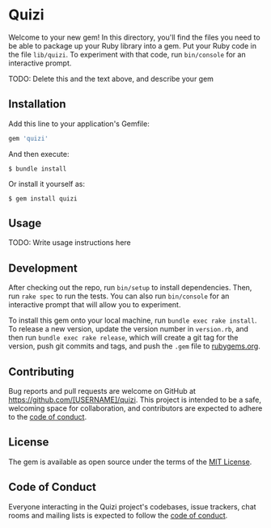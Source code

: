 # Quizi

Welcome to your new gem! In this directory, you'll find the files you need to be able to package up your Ruby library into a gem. Put your Ruby code in the file `lib/quizi`. To experiment with that code, run `bin/console` for an interactive prompt.

TODO: Delete this and the text above, and describe your gem

## Installation

Add this line to your application's Gemfile:

```ruby
gem 'quizi'
```

And then execute:

    $ bundle install

Or install it yourself as:

    $ gem install quizi

## Usage

TODO: Write usage instructions here

## Development

After checking out the repo, run `bin/setup` to install dependencies. Then, run `rake spec` to run the tests. You can also run `bin/console` for an interactive prompt that will allow you to experiment.

To install this gem onto your local machine, run `bundle exec rake install`. To release a new version, update the version number in `version.rb`, and then run `bundle exec rake release`, which will create a git tag for the version, push git commits and tags, and push the `.gem` file to [rubygems.org](https://rubygems.org).

## Contributing

Bug reports and pull requests are welcome on GitHub at https://github.com/[USERNAME]/quizi. This project is intended to be a safe, welcoming space for collaboration, and contributors are expected to adhere to the [code of conduct](https://github.com/[USERNAME]/quizi/blob/master/CODE_OF_CONDUCT.md).


## License

The gem is available as open source under the terms of the [MIT License](https://opensource.org/licenses/MIT).

## Code of Conduct

Everyone interacting in the Quizi project's codebases, issue trackers, chat rooms and mailing lists is expected to follow the [code of conduct](https://github.com/[USERNAME]/quizi/blob/master/CODE_OF_CONDUCT.md).
